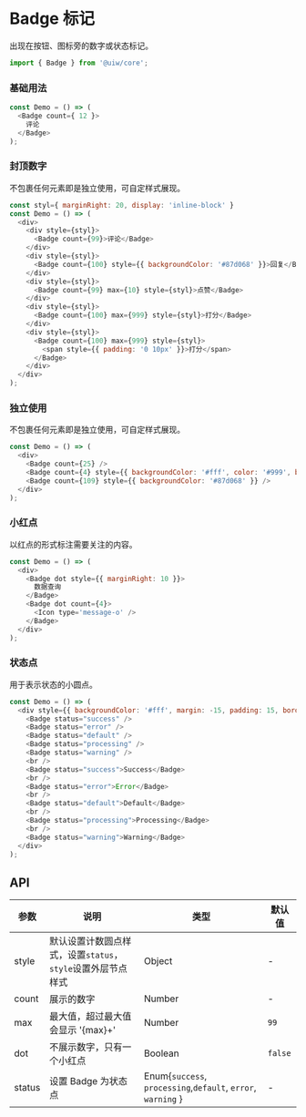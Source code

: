 Badge 标记
===

出现在按钮、图标旁的数字或状态标记。

```jsx
import { Badge } from '@uiw/core';
```

### 基础用法

<!--DemoStart--> 
```js
const Demo = () => (
  <Badge count={ 12 }>
    评论
  </Badge>
);
```
<!--End-->

### 封顶数字

不包裹任何元素即是独立使用，可自定样式展现。

<!--DemoStart--> 
```js
const styl={ marginRight: 20, display: 'inline-block' }
const Demo = () => (
  <div>
    <div style={styl}>
      <Badge count={99}>评论</Badge>
    </div>
    <div style={styl}>
      <Badge count={100} style={{ backgroundColor: '#87d068' }}>回复</Badge>
    </div>
    <div style={styl}>
      <Badge count={99} max={10} style={styl}>点赞</Badge>
    </div>
    <div style={styl}>
      <Badge count={100} max={999} style={styl}>打分</Badge>
    </div>
    <div style={styl}>
      <Badge count={100} max={999} style={styl}>
        <span style={{ padding: '0 10px' }}>打分</span>
      </Badge>
    </div>
  </div>
);
```
<!--End-->


### 独立使用

不包裹任何元素即是独立使用，可自定样式展现。

<!--DemoStart--> 
```js
const Demo = () => (
  <div>
    <Badge count={25} />
    <Badge count={4} style={{ backgroundColor: '#fff', color: '#999', boxShadow: '0 0 0 1px #d9d9d9 inset' }} /> 
    <Badge count={109} style={{ backgroundColor: '#87d068' }} /> 
  </div>
);
```
<!--End-->

### 小红点

以红点的形式标注需要关注的内容。

<!--DemoStart--> 
```js
const Demo = () => (
  <div>
    <Badge dot style={{ marginRight: 10 }}>
      数据查询
    </Badge>
    <Badge dot count={4}>
      <Icon type='message-o' />
    </Badge>
  </div>
);
```
<!--End-->

### 状态点

用于表示状态的小圆点。

<!--DemoStart--> 
```js
const Demo = () => (
  <div style={{ backgroundColor: '#fff', margin: -15, padding: 15, borderRadius: '5px 5px 0 0' }}>
    <Badge status="success" />
    <Badge status="error" />
    <Badge status="default" />
    <Badge status="processing" />
    <Badge status="warning" />
    <br />
    <Badge status="success">Success</Badge>
    <br />
    <Badge status="error">Error</Badge>
    <br />
    <Badge status="default">Default</Badge>
    <br />
    <Badge status="processing">Processing</Badge>
    <br />
    <Badge status="warning">Warning</Badge>
  </div>
);
```
<!--End-->

## API

| 参数 | 说明 | 类型 | 默认值 |
|--------- |-------- |--------- |-------- |
| style | 默认设置计数圆点样式，设置`status`，`style`设置外层节点样式 | Object | - |
| count | 展示的数字 | Number | - |
| max | 最大值，超过最大值会显示 '{max}+' | Number | `99` |
| dot | 不展示数字，只有一个小红点 | Boolean | `false` |
| status | 设置 Badge 为状态点 | Enum{`success`, `processing`,`default`, `error`, `warning` } | - |
